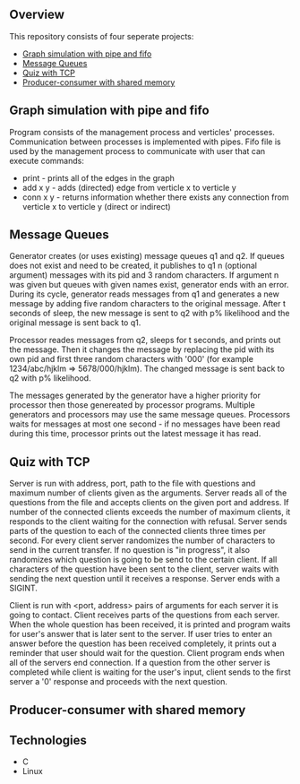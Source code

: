 ## Overview
This repository consists of four seperate projects:
- [Graph simulation with pipe and fifo](#graph)
- [Message Queues](#message)
- [Quiz with TCP](#quiz)
- [Producer-consumer with shared memory](#producer-consumer)


## Graph simulation with pipe and fifo

Program consists of the management process and verticles' processes. Communication between processes
is implemented with pipes. Fifo file is used by the management process to communicate with user that can execute commands:
- print - prints all of the edges in the graph
- add x y - adds (directed) edge from verticle x to verticle y
- conn x y - returns information whether there exists any connection from verticle x to verticle y (direct or indirect)

## Message Queues

Generator creates (or uses existing) message queues q1 and q2. If queues does not exist and need to be created, it publishes 
to q1 n (optional argument) messages with its pid and 3 random characters. If argument n was given but queues with given names exist,
generator ends with an error. During its cycle, generator reads messages from q1 and generates a new message by adding five 
random characters to the original message. After t seconds of sleep, the new message is sent to q2 with p% likelihood and the 
original message is sent back to q1.

Processor reades messages from q2, sleeps for t seconds, and prints out the message. Then it changes the message by replacing the pid with its
own pid and first three random characters with '000' (for example 1234/abc/hjklm => 5678/000/hjklm). The changed message is sent back to q2
with p% likelihood.

The messages generated by the generator have a higher priority for processor then those genereated by processor programs.
Multiple generators and processors may use the same message queues.
Processors waits for messages at most one second - if no messages have been read during this time, processor prints out 
the latest message it has read.

## Quiz with TCP

Server is run with address, port, path to the file with questions and maximum number of clients given as the arguments.
Server reads all of the questions from the file and accepts clients on the given port and address. If number of the connected clients
exceeds the number of maximum clients, it responds to the client waiting for the connection with refusal.
Server sends parts of the question to each of the connected clients three times per second. For every client server 
randomizes the number of characters to send in the current transfer. If no question is "in progress", it also randomizes which question is going
to be send to the certain client. If all characters of the question have been sent to the client, server waits with sending the next question
until it receives a response. Server ends with a SIGINT.

Client is run with <port, address> pairs of arguments for each server it is going to contact. Client receives parts of the questions
from each server. When the whole question has been received, it is printed and program waits for user's answer that is later sent to the server.
If user tries to enter an answer before the question has been received completely, it prints out a reminder that user should wait for the question.
Client program ends when all of the servers end connection.
If a question from the other server is completed while client is waiting for the user's input, client sends to the first server a '0' response
and proceeds with the next question.

## Producer-consumer with shared memory


## Technologies
- C
- Linux
